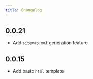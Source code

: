 ```yaml
---
title: Changelog
---
```

## 0.0.21

- Add `sitemap.xml` generation feature

## 0.0.15

- Add basic `html` template
